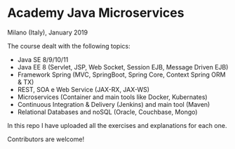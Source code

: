 # Academy Java Microservices
Milano (Italy), January 2019

The course dealt with the following topics:

* Java SE 8/9/10/11
* Java EE 8 (Servlet, JSP, Web Socket, Session EJB, Message Driven EJB) 
* Framework Spring (MVC, SpringBoot, Spring Core, Context Spring ORM & TX) 
* REST, SOA e Web Service (JAX-RX, JAX-WS) 
* Microservices (Container and main tools like Docker, Kubernates) 
* Continuous Integration & Delivery (Jenkins) and main tool (Maven) 
* Relational Databases and noSQL (Oracle, Couchbase, Mongo)

In this repo I have uploaded all the exercises and explanations for each one.

Contributors are welcome!
